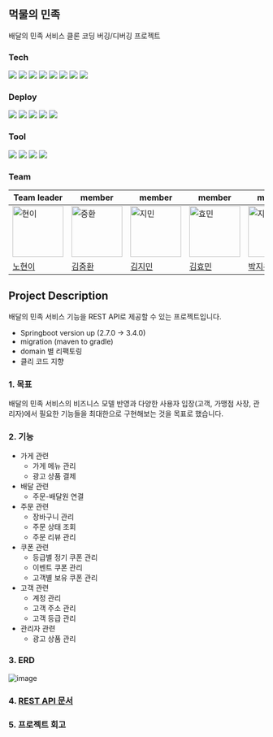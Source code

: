 ## 먹물의 민족
배달의 민족 서비스 클론 코딩 버깅/디버깅 프로젝트

### Tech
<img src="https://img.shields.io/badge/Java-FC4C02?style=flat-square&logo=Java&logoColor=white"/> <img src="https://img.shields.io/badge/Spring boot-6DB33F?style=flat-square&logo=Spring boot&logoColor=white"/> <img src="https://img.shields.io/badge/gradle-02303A?style=flat-square&logo=ApacheMaven&logoColor=white"/> <img src="https://img.shields.io/badge/Spring Data JPA-0078D4?style=flat-square&logo=Spring Data JPA&logoColor=white"/> <img src="https://img.shields.io/badge/Mapstruct-C70D2C?style=flat-square&logo=mapstruct&logoColor=white"/> <img src="https://img.shields.io/badge/MySQL-2AB1AC?style=flat-square&logo=MySQL&logoColor=white"/> <img src="https://img.shields.io/badge/Amazon RDS-527FFF?style=flat-square&logo=amazon aws&logoColor=yellow"/> <img src="https://img.shields.io/badge/Junit-25A162?style=flat-square&logo=Junit5&logoColor=white"/>   

### Deploy
<img src="https://img.shields.io/badge/Github Actions-2088FF?style=flat-square&logo=github&logoColor=black"/> <img src="https://img.shields.io/badge/Amazon EC2-FF9900?style=flat-square&logo=amazonec2&logoColor=black"/> <img src="https://img.shields.io/badge/Amazon CodeDeploy-EF2D5E?style=flat-square&logo=amazonaws&logoColor=black"/> <img src="https://img.shields.io/badge/Amazon CodePipeline-4A154B?style=flat-square&logo=amazon aws&logoColor=yellow"/> <img src="https://img.shields.io/badge/Amazon S3-E34F26?style=flat-square&logo=Amazon S3&logoColor=white"/> 

### Tool
<img src="https://img.shields.io/badge/IntelliJ IDEA-8A3391?style=flat-square&logo=IntelliJ IDEA&logoColor=black"/> <img src="https://img.shields.io/badge/Notion-FFFFFF?style=flat-square&logo=Notion&logoColor=black"/> <img src="https://img.shields.io/badge/Github-000000?style=flat-square&logo=Github&logoColor=white"/> <img src="https://img.shields.io/badge/Slack-4A154B?style=flat-square&logo=Slack&logoColor=white"/> 


### Team
|Team leader|member|member|member|member|member|
|--|--|--|--|--|--|
|<img width="100" alt="현이" src="https://github.com/user-attachments/assets/bdf2b57e-6a61-49da-a61f-6e6d77bf4dd8" />|<img width="100" alt="중환" src="https://github.com/user-attachments/assets/19b464b0-e3d8-42fe-b2c9-236fa8b73fb6" />|<img width="100" alt="지민" src="https://github.com/user-attachments/assets/9fe4be4d-28f4-40ce-a225-af9113459ae4" />|<img width="100" alt="효민" src="https://github.com/user-attachments/assets/23165382-a736-4b75-9a4e-2367adc996df" />|<img width="100" alt="지은" src="https://github.com/user-attachments/assets/d49bc088-32b1-4c5a-8313-18fd12a75e15" />|<img width="100" alt="중환" src="https://github.com/user-attachments/assets/d1095f54-0e29-428e-a73a-ee819a283ed0" />|
|[노현이](https://github.com/Hyunoi)|[김중환](https://github.com/kimjunghwannn)|[김지민](https://github.com/ijnim1121)|[김효민](https://github.com/Hm-source)|[박지은](https://github.com/JinjinBread)|[순진호](https://github.com/jinhosoon)|

## Project Description
 배달의 민족 서비스 기능을 REST API로 제공할 수 있는 프로젝트입니다.
 - Springboot version up (2.7.0 -> 3.4.0)
 - migration (maven to gradle)
 - domain 별 리팩토링
 - 클리 코드 지향


### 1. 목표
배달의 민족 서비스의 비즈니스 모델 반영과 다양한 사용자 입장(고객, 가맹점 사장, 관리자)에서 필요한 기능들을 최대한으로 구현해보는 것을 목표로 했습니다.

### 2. 기능
- 가게 관련
  - 가게 메뉴 관리
  - 광고 상품 결제
- 배달 관련
  - 주문-배달원 연결
- 주문 관련
    - 장바구니 관리
    - 주문 상태 조회
    - 주문 리뷰 관리
- 쿠폰 관련
  - 등급별 정기 쿠폰 관리
  - 이벤트 쿠폰 관리
  - 고객별 보유 쿠폰 관리
- 고객 관련
  - 계정 관리
  - 고객 주소 관리
  - 고객 등급 관리
- 관리자 관련
  - 광고 상품 관리

### 3. ERD

![image](https://github.com/user-attachments/assets/b83d16e3-63e6-4ff9-9852-a0a0755116a6)


### 4. [REST API 문서](https://prgrms-be-devcourse.github.io/BE-02-Woowa/)

### 5. 프로젝트 회고

